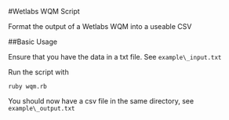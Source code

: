 #Wetlabs WQM Script

Format the output of a Wetlabs WQM into a useable CSV

##Basic Usage

Ensure that you have the data in a txt file.  See `example\_input.txt`

Run the script with

```
ruby wqm.rb
```

You should now have a csv file in the same directory, see `example\_output.txt`

